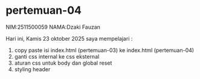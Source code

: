 # pertemuan-04
NIM:2511500059
NAMA:Dzaki Fauzan

Hari ini, Kamis 23 oktober 2025 saya mempelajari :

<ol>
<li>copy paste isi index.html (pertemuan-03) ke index.html (pertemuan-04)</li>
<li>ganti css internal ke css eksternal</li>
<li>aturan css untuk body dan global reset</li>
<li>styling header</li>
</ol>